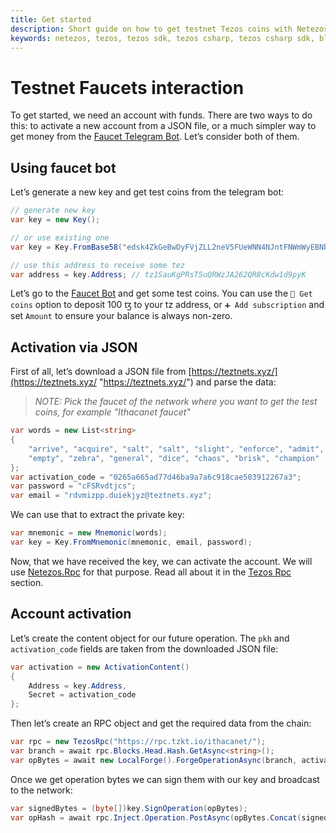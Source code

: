 ```yaml
---
title: Get started
description: Short guide on how to get testnet Tezos coins with Netezos, Tezos SDK for .NET developers.
keywords: netezos, tezos, tezos sdk, tezos csharp, tezos csharp sdk, blockchain, blockchain sdk, faucet,
---
```


# Testnet Faucets interaction

To get started, we need an account with funds. There are two ways to do this: to activate a new account from a JSON file, or a much simpler way to get money from the [Faucet Telegram Bot](https://t.me/tezos_faucet_bot). Let’s consider both of them.

## Using faucet bot

Let’s generate a new key and get test coins from the telegram bot:

```csharp
// generate new key
var key = new Key();

// or use existing one
var key = Key.FromBase58("edsk4ZkGeBwDyFVjZLL2neV5FUeWNN4NJntFNWmWyEBNbRwa2u3jh1");

// use this address to receive some tez
var address = key.Address; // tz1SauKgPRsTSuQRWzJA262QR8cKdw1d9pyK
```

Let’s go to the [Faucet Bot](https://t.me/tezos_faucet_bot) and get some test coins. You can use the `🤑 Get coins` option to deposit 100&nbsp;ꜩ to your tz address, or `➕ Add subscription` and set `Amount` to ensure your balance is always non-zero.

## Activation via JSON

First of all, let’s download a JSON file from [https://teztnets.xyz/](https://teztnets.xyz/ "https://teztnets.xyz/") and parse the data:

> _NOTE: Pick the faucet of the network where you want to get the test coins, for example "Ithacanet faucet"_

```csharp
var words = new List<string>
{
    "arrive", "acquire", "salt", "salt", "slight", "enforce", "admit", "basket", 
    "empty", "zebra", "general", "dice", "chaos", "brisk", "champion"
};
var activation_code = "0265a665ad77d46ba9a7a6c918cae503912267a3";
var password = "cFSRvdtjcs";
var email = "rdvmizpp.duiekjyz@teztnets.xyz";
```

We can use that to extract the private key:

```csharp
var mnemonic = new Mnemonic(words);
var key = Key.FromMnemonic(mnemonic, email, password);
```

Now, that we have received the key, we can activate the account. We will use [Netezos.Rpc](../api/Netezos.Rpc.html) for that purpose. Read all about it in the [Tezos Rpc](tezos-rpc.html) section.

## Account activation

Let’s create the content object for our future operation. The `pkh` and `activation_code` fields are taken from the downloaded JSON file:

```csharp
var activation = new ActivationContent()
{
    Address = key.Address,
    Secret = activation_code
};
```

Then let’s create an RPC object and get the required data from the chain:

```csharp
var rpc = new TezosRpc("https://rpc.tzkt.io/ithacanet/");
var branch = await rpc.Blocks.Head.Hash.GetAsync<string>();
var opBytes = await new LocalForge().ForgeOperationAsync(branch, activation);
```

Once we get operation bytes we can sign them with our key and broadcast to the network:

```csharp
var signedBytes = (byte[])key.SignOperation(opBytes);
var opHash = await rpc.Inject.Operation.PostAsync(opBytes.Concat(signedBytes));
```

